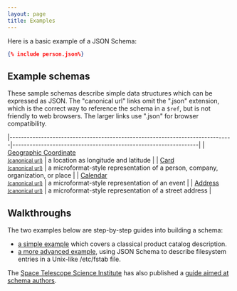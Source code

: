 ```yaml
---
layout: page
title: Examples
---
```


Here is a basic example of a JSON Schema:

```json
{% include person.json%}
```

Example schemas
---------------

These sample schemas describe simple data structures which can be expressed as JSON.  The "canonical url" links omit the ".json" extension, which is the correct
way to reference the schema in a ``$ref``, but is not friendly to web browsers.
The larger links use ".json" for browser compatibility.

|------------------------------------------------------------------------------|-----------------------------------------------------------------|
| [Geographic Coordinate](example/geo.json) <br> [<small>(canonical url)</small>](geo) | a location as longitude and latitude                            |
| [Card](example/card.json) <br> [<small>(canonical url)</small>](card)                | a microformat-style representation of a person, company, organization, or place |
| [Calendar](example/calendar.json) <br> [<small>(canonical url)</small>](calendar)              | a microformat-style representation of an event                  |
| [Address](example/address.json) <br> [<small>(canonical url)</small>](address)             | a microformat-style representation of a street address          |

Walkthroughs
------------

The two examples below are step-by-step guides into building a schema:

-   [a simple example](example1.md) which covers a classical product catalog description.
-   [a more advanced example](example2.md), using JSON Schema to describe filesystem entries in a Unix-like /etc/fstab file.

The [Space Telescope Science Institute](http://www.stsci.edu/) has also published a [guide aimed at schema authors](https://spacetelescope.github.io/understanding-json-schema/).
